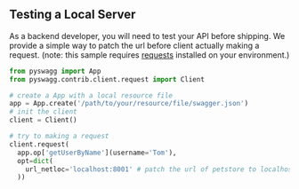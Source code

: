 ## Testing a Local Server

As a backend developer, you will need to test your API before shipping. We provide a simple way to patch the url before client actually making a request. (note: this sample requires [requests](https://github.com/kennethreitz/requests) installed on your environment.)

```python
from pyswagg import App
from pyswagg.contrib.client.request import Client

# create a App with a local resource file
app = App.create('/path/to/your/resource/file/swagger.json')
# init the client
client = Client()

# try to making a request
client.request(
  app.op['getUserByName'](username='Tom'),
  opt=dict(
    url_netloc='localhost:8001' # patch the url of petstore to localhost:8001
  ))
```
